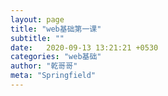 ```yaml
---
layout: page
title: "web基础第一课"
subtitle: ""
date:   2020-09-13 13:21:21 +0530
categories: "web基础"
author: "乾哥哥"
meta: "Springfield"
---
```


